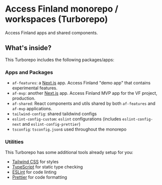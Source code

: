 # Access Finland monorepo / workspaces (Turborepo)

Access Finland apps and shared components.

## What's inside?

This Turborepo includes the following packages/apps:

### Apps and Packages

- `af-features`: a [Next.js](https://nextjs.org/) app. Access Finland "demo app" that contains experimental features.
- `af-mvp`: another [Next.js](https://nextjs.org/) app. Access Finland MVP app for the VF project, production.
- `af-shared`: React components and utils shared by both `af-features` and `af-mvp` applications.
- `tailwind-config`: shared taildwind configs
- `eslint-config-custom`: `eslint` configurations (includes `eslint-config-next` and `eslint-config-prettier`)
- `tsconfig`: `tsconfig.json`s used throughout the monorepo

### Utilities

This Turborepo has some additional tools already setup for you:

- [Tailwind CSS](https://tailwindcss.com/) for styles
- [TypeScript](https://www.typescriptlang.org/) for static type checking
- [ESLint](https://eslint.org/) for code linting
- [Prettier](https://prettier.io) for code formatting
